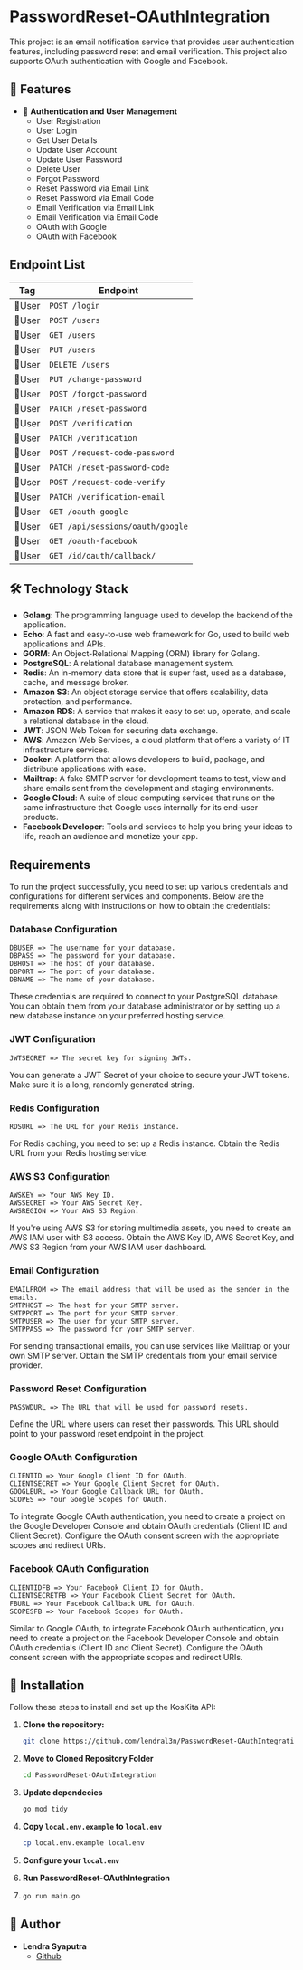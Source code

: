 # PasswordReset-OAuthIntegration

This project is an email notification service that provides user authentication features, including password reset and email verification. This project also supports OAuth authentication with Google and Facebook.

## 🔮 Features

- 👤 **Authentication and User Management**
  - User Registration
  - User Login
  - Get User Details
  - Update User Account
  - Update User Password
  - Delete User
  - Forgot Password
  - Reset Password via Email Link
  - Reset Password via Email Code
  - Email Verification via Email Link
  - Email Verification via Email Code
  - OAuth with Google
  - OAuth with Facebook

## Endpoint List

| Tag    | Endpoint                         |
| ------ | -------------------------------- |
| 👤User | `POST /login`                    |
| 👤User | `POST /users`                    |
| 👤User | `GET /users`                     |
| 👤User | `PUT /users`                     |
| 👤User | `DELETE /users`                  |
| 👤User | `PUT /change-password`           |
| 👤User | `POST /forgot-password`          |
| 👤User | `PATCH /reset-password`          |
| 👤User | `POST /verification`             |
| 👤User | `PATCH /verification`            |
| 👤User | `POST /request-code-password`    |
| 👤User | `PATCH /reset-password-code`     |
| 👤User | `POST /request-code-verify`      |
| 👤User | `PATCH /verification-email`      |
| 👤User | `GET /oauth-google`              |
| 👤User | `GET /api/sessions/oauth/google` |
| 👤User | `GET /oauth-facebook`            |
| 👤User | `GET /id/oauth/callback/`        |

## 🛠️ Technology Stack

- **Golang**: The programming language used to develop the backend of the application.
- **Echo**: A fast and easy-to-use web framework for Go, used to build web applications and APIs.
- **GORM**: An Object-Relational Mapping (ORM) library for Golang.
- **PostgreSQL**: A relational database management system.
- **Redis**: An in-memory data store that is super fast, used as a database, cache, and message broker.
- **Amazon S3**: An object storage service that offers scalability, data protection, and performance.
- **Amazon RDS**: A service that makes it easy to set up, operate, and scale a relational database in the cloud.
- **JWT**: JSON Web Token for securing data exchange.
- **AWS**: Amazon Web Services, a cloud platform that offers a variety of IT infrastructure services.
- **Docker**: A platform that allows developers to build, package, and distribute applications with ease.
- **Mailtrap**: A fake SMTP server for development teams to test, view and share emails sent from the development and staging environments.
- **Google Cloud**: A suite of cloud computing services that runs on the same infrastructure that Google uses internally for its end-user products.
- **Facebook Developer**: Tools and services to help you bring your ideas to life, reach an audience and monetize your app.

## Requirements

To run the project successfully, you need to set up various credentials and configurations for different services and components. Below are the requirements along with instructions on how to obtain the credentials:

### Database Configuration
```
DBUSER => The username for your database.
DBPASS => The password for your database.
DBHOST => The host of your database.
DBPORT => The port of your database.
DBNAME => The name of your database.
```

These credentials are required to connect to your PostgreSQL database. You can obtain them from your database administrator or by setting up a new database instance on your preferred hosting service.

### JWT Configuration
```
JWTSECRET => The secret key for signing JWTs.
```

You can generate a JWT Secret of your choice to secure your JWT tokens. Make sure it is a long, randomly generated string.

### Redis Configuration
```
RDSURL => The URL for your Redis instance.
```

For Redis caching, you need to set up a Redis instance. Obtain the Redis URL from your Redis hosting service.

### AWS S3 Configuration
```
AWSKEY => Your AWS Key ID.
AWSSECRET => Your AWS Secret Key.
AWSREGION => Your AWS S3 Region.
```

If you're using AWS S3 for storing multimedia assets, you need to create an AWS IAM user with S3 access. Obtain the AWS Key ID, AWS Secret Key, and AWS S3 Region from your AWS IAM user dashboard.

### Email Configuration
```
EMAILFROM => The email address that will be used as the sender in the emails.
SMTPHOST => The host for your SMTP server.
SMTPPORT => The port for your SMTP server.
SMTPUSER => The user for your SMTP server.
SMTPPASS => The password for your SMTP server.
```
For sending transactional emails, you can use services like Mailtrap or your own SMTP server. Obtain the SMTP credentials from your email service provider.

### Password Reset Configuration
```
PASSWDURL => The URL that will be used for password resets.
```

Define the URL where users can reset their passwords. This URL should point to your password reset endpoint in the project.

### Google OAuth Configuration


```
CLIENTID => Your Google Client ID for OAuth.
CLIENTSECRET => Your Google Client Secret for OAuth.
GOOGLEURL => Your Google Callback URL for OAuth.
SCOPES => Your Google Scopes for OAuth.
```

To integrate Google OAuth authentication, you need to create a project on the Google Developer Console and obtain OAuth credentials (Client ID and Client Secret). Configure the OAuth consent screen with the appropriate scopes and redirect URIs.

### Facebook OAuth Configuration
```
CLIENTIDFB => Your Facebook Client ID for OAuth.
CLIENTSECRETFB => Your Facebook Client Secret for OAuth.
FBURL => Your Facebook Callback URL for OAuth.
SCOPESFB => Your Facebook Scopes for OAuth.
```
Similar to Google OAuth, to integrate Facebook OAuth authentication, you need to create a project on the Facebook Developer Console and obtain OAuth credentials (Client ID and Client Secret). Configure the OAuth consent screen with the appropriate scopes and redirect URIs.

## 🧰 Installation
Follow these steps to install and set up the KosKita API:
1. **Clone the repository:**

   ```bash
   git clone https://github.com/lendral3n/PasswordReset-OAuthIntegration.git
   
2. **Move to Cloned Repository Folder**

    ```bash
    cd PasswordReset-OAuthIntegration
    
3. **Update dependecies**
    
    ```bash
    go mod tidy
    ```

4. **Copy `local.env.example` to `local.env`**

    ```bash
    cp local.env.example local.env
    ```

5. **Configure your `local.env`**
6. **Run PasswordReset-OAuthIntegration** 
7. 
    ```bash
    go run main.go
    ```
## 🤖 Author

- **Lendra Syaputra**
  - [Github](https://github.com/lendral3n)
